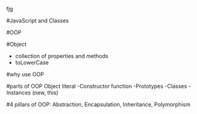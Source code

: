 fjg


#JavaScript and Classes

#OOP

#Object
- collection of properties and methods
- toLowerCase

#why use OOP

#parts of OOP
Object literal
-Constructor function
-Prototypes
-Classes
-Instances (new, this)


#4 pillars of OOP:
Abstraction, Encapsulation, Inheritance, Polymorphism